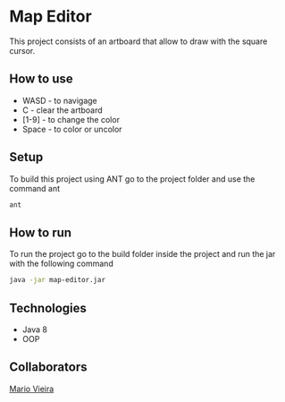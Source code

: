 # Map Editor
This project consists of an artboard that allow to draw with the square cursor.

## How to use
+ WASD - to navigage
+ C - clear the artboard
+ [1-9] - to change the color
+ Space - to color or uncolor

## Setup
To build this project using ANT go to the project folder and use the command ant
```bash
ant
```
## How to run
To run the project go to the build folder inside the project and run the jar with the following command
```bash
java -jar map-editor.jar
```
  
## Technologies
+ Java 8
+ OOP
    
## Collaborators
[Mario Vieira](https://github.com/MarioWork)

